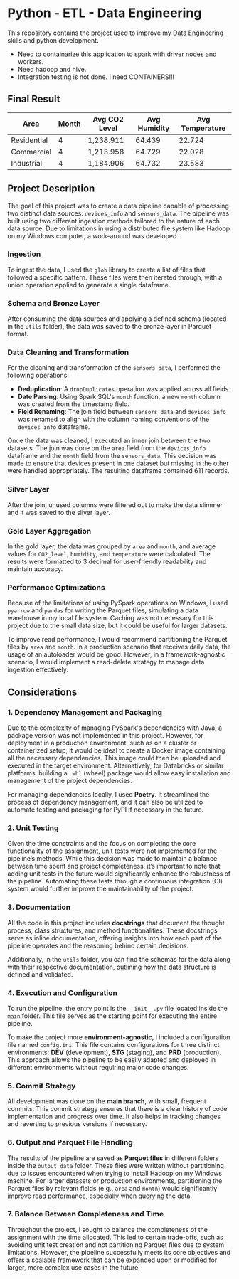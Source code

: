 # Python - ETL - Data Engineering
This repository contains the project used to improve my Data Engineering skills and python development.

* Need to containarize this application to spark with driver nodes and workers.
* Need hadoop and hive.
* Integration testing is not done. I need CONTAINERS!!!

## Final Result

| Area       | Month | Avg CO2 Level | Avg Humidity | Avg Temperature |
|------------|-------|---------------|--------------|-----------------|
| Residential| 4     | 1,238.911     | 64.439       | 22.724          |
| Commercial | 4     | 1,213.958     | 64.729       | 22.028          |
| Industrial | 4     | 1,184.906     | 64.732       | 23.583          |

## Project Description

The goal of this project was to create a data pipeline capable of processing two distinct data sources: `devices_info` and `sensors_data`. The pipeline was built using two different ingestion methods tailored to the nature of each data source. Due to limitations in using a distributed file system like Hadoop on my Windows computer, a work-around was developed.

### Ingestion

To ingest the data, I used the `glob` library to create a list of files that followed a specific pattern. These files were then iterated through, with a union operation applied to generate a single dataframe.

### Schema and Bronze Layer

After consuming the data sources and applying a defined schema (located in the `utils` folder), the data was saved to the bronze layer in Parquet format.

### Data Cleaning and Transformation

For the cleaning and transformation of the `sensors_data`, I performed the following operations:
- **Deduplication**: A `dropDuplicates` operation was applied across all fields.
- **Date Parsing**: Using Spark SQL's `month` function, a new `month` column was created from the timestamp field.
- **Field Renaming**: The join field between `sensors_data` and `devices_info` was renamed to align with the column naming conventions of the `devices_info` dataframe.

Once the data was cleaned, I executed an inner join between the two datasets. The join was done on the `area` field from the `devices_info` dataframe and the `month` field from the `sensors_data`. This decision was made to ensure that devices present in one dataset but missing in the other were handled appropriately. The resulting dataframe contained 611 records.

### Silver Layer

After the join, unused columns were filtered out to make the data slimmer and it was saved to the silver layer.

### Gold Layer Aggregation

In the gold layer, the data was grouped by `area` and `month`, and average values for `CO2_level`, `humidity`, and `temperature` were calculated. The results were formatted to 3 decimal for user-friendly readability and maintain accuracy.

### Performance Optimizations

Because of the limitations of using PySpark operations on Windows, I used `pyarrow` and `pandas` for writing the Parquet files, simulating a data warehouse in my local file system.
Caching was not necessary for this project due to the small data size, but it could be useful for larger datasets.

To improve read performance, I would recommend partitioning the Parquet files by `area` and `month`. In a production scenario that receives daily data, the usage of an autoloader would be good. However, in a framework-agnostic scenario, I would implement a read-delete strategy to manage data ingestion effectively.


## Considerations

### 1. Dependency Management and Packaging

Due to the complexity of managing PySpark's dependencies with Java, a package version was not implemented in this project. However, for deployment in a production environment, such as on a cluster or containerized setup, it would be ideal to create a Docker image containing all the necessary dependencies. This image could then be uploaded and executed in the target environment. Alternatively, for Databricks or similar platforms, building a `.whl` (wheel) package would allow easy installation and management of the project dependencies.

For managing dependencies locally, I used **Poetry**. It streamlined the process of dependency management, and it can also be utilized to automate testing and packaging for PyPI if necessary in the future.

### 2. Unit Testing

Given the time constraints and the focus on completing the core functionality of the assignment, unit tests were not implemented for the pipeline’s methods. While this decision was made to maintain a balance between time spent and project completeness, it’s important to note that adding unit tests in the future would significantly enhance the robustness of the pipeline. Automating these tests through a continuous integration (CI) system would further improve the maintainability of the project.

### 3. Documentation

All the code in this project includes **docstrings** that document the thought process, class structures, and method functionalities. These docstrings serve as inline documentation, offering insights into how each part of the pipeline operates and the reasoning behind certain decisions.

Additionally, in the `utils` folder, you can find the schemas for the data along with their respective documentation, outlining how the data structure is defined and validated.

### 4. Execution and Configuration

To run the pipeline, the entry point is the `__init__.py` file located inside the `main` folder. This file serves as the starting point for executing the entire pipeline.

To make the project more **environment-agnostic**, I included a configuration file named `config.ini`. This file contains configurations for three distinct environments: **DEV** (development), **STG** (staging), and **PRD** (production). This approach allows the pipeline to be easily adapted and deployed in different environments without requiring major code changes.

### 5. Commit Strategy

All development was done on the **main branch**, with small, frequent commits. This commit strategy ensures that there is a clear history of code implementation and progress over time. It also helps in tracking changes and reverting to previous versions if necessary.

### 6. Output and Parquet File Handling

The results of the pipeline are saved as **Parquet files** in different folders inside the `output_data` folder. These files were written without partitioning due to issues encountered when trying to install Hadoop on my Windows machine. For larger datasets or production environments, partitioning the Parquet files by relevant fields (e.g., `area` and `month`) would significantly improve read performance, especially when querying the data.

### 7. Balance Between Completeness and Time

Throughout the project, I sought to balance the completeness of the assignment with the time allocated. This led to certain trade-offs, such as avoiding unit test creation and not partitioning Parquet files due to system limitations. However, the pipeline successfully meets its core objectives and offers a scalable framework that can be expanded upon or modified for larger, more complex use cases in the future.
